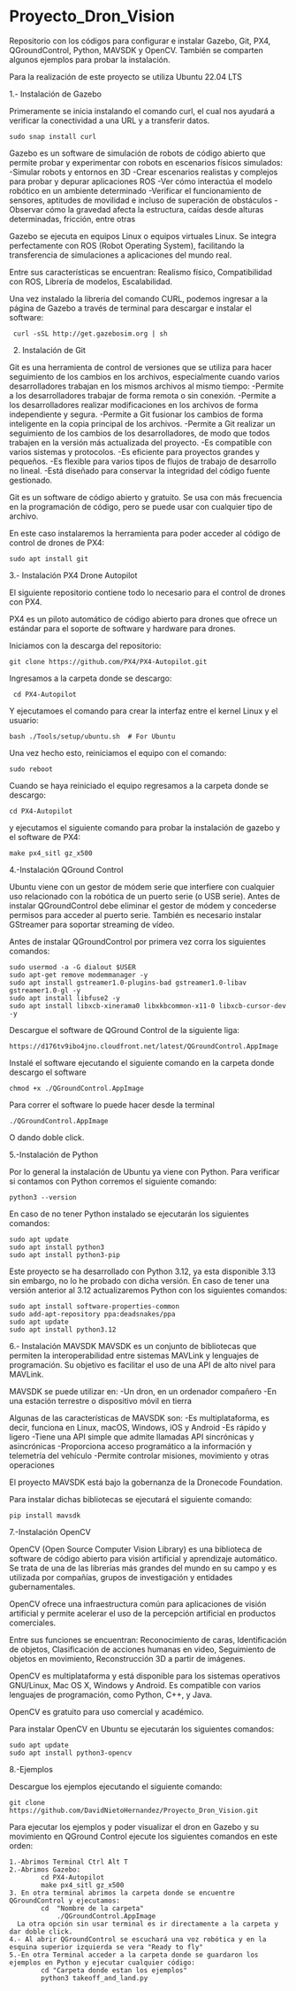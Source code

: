 # Proyecto_Dron_Vision
Repositorio con los códigos para configurar e instalar Gazebo, Git, PX4, QGroundControl, Python, MAVSDK y OpenCV. También se comparten algunos ejemplos para probar la instalación.

Para la realización de este proyecto se utiliza Ubuntu 22.04 LTS

1.- Instalación de Gazebo

Primeramente se inicia instalando el comando curl, el cual nos ayudará a verificar la conectividad a una URL y a transferir datos.

	sudo snap install curl

Gazebo es un software de simulación de robots de código abierto que permite probar y experimentar con robots en escenarios físicos simulados: 
-Simular robots y entornos en 3D 
-Crear escenarios realistas y complejos para probar y depurar aplicaciones ROS 
-Ver cómo interactúa el modelo robótico en un ambiente determinado 
-Verificar el funcionamiento de sensores, aptitudes de movilidad e incluso de superación de obstáculos 
-Observar cómo la gravedad afecta la estructura, caídas desde alturas determinadas, fricción, entre otras 

Gazebo se ejecuta en equipos Linux o equipos virtuales Linux. Se integra perfectamente con ROS (Robot Operating System), facilitando la transferencia de simulaciones a aplicaciones del mundo real. 

Entre sus características se encuentran: Realismo físico, Compatibilidad con ROS, Librería de modelos, Escalabilidad.

Una vez instalado la libreria del comando CURL, podemos ingresar a la página de Gazebo a través de terminal para descargar e instalar el software:

	 curl -sSL http://get.gazebosim.org | sh

2. Instalación de Git

Git es una herramienta de control de versiones que se utiliza para hacer seguimiento de los cambios en los archivos, especialmente cuando varios desarrolladores trabajan en los mismos archivos al mismo tiempo: 
-Permite a los desarrolladores trabajar de forma remota o sin conexión. 
-Permite a los desarrolladores realizar modificaciones en los archivos de forma independiente y segura. 
-Permite a Git fusionar los cambios de forma inteligente en la copia principal de los archivos. 
-Permite a Git realizar un seguimiento de los cambios de los desarrolladores, de modo que todos trabajen en la versión más actualizada del proyecto. 
-Es compatible con varios sistemas y protocolos. 
-Es eficiente para proyectos grandes y pequeños. 
-Es flexible para varios tipos de flujos de trabajo de desarrollo no lineal. 
-Está diseñado para conservar la integridad del código fuente gestionado. 

Git es un software de código abierto y gratuito. Se usa con más frecuencia en la programación de código, pero se puede usar con cualquier tipo de archivo.

En este caso instalaremos la herramienta para poder acceder al código de control de drones de PX4: 

	sudo apt install git

3.- Instalación PX4 Drone Autopilot

El siguiente repositorio contiene todo lo necesario para el control de drones con PX4. 

PX4 es un piloto automático de código abierto para drones que ofrece un estándar para el soporte de software y hardware para drones.

Iniciamos con la descarga del repositorio: 

	git clone https://github.com/PX4/PX4-Autopilot.git

Ingresamos a la carpeta donde se descargo:	

	 cd PX4-Autopilot

Y ejecutamoes el comando para crear la interfaz entre el kernel Linux y el usuario:   
	
 	bash ./Tools/setup/ubuntu.sh  # For Ubuntu

Una vez hecho esto, reiniciamos el equipo con el comando:

 	sudo reboot

Cuando se haya reiniciado el equipo regresamos a la carpeta donde se descargo:	

	cd PX4-Autopilot

y ejecutamos el siguiente comando para probar la instalación de gazebo y el software de PX4:

 	make px4_sitl gz_x500

4.-Instalación QGround Control

Ubuntu viene con un gestor de módem serie que interfiere con cualquier uso relacionado con la robótica de un puerto serie (o USB serie). 
Antes de instalar QGroundControl debe eliminar el gestor de módem y concederse permisos para acceder al puerto serie. 
También es necesario instalar GStreamer para soportar streaming de vídeo.

Antes de instalar QGroundControl por primera vez corra los siguientes comandos:

 	sudo usermod -a -G dialout $USER
	sudo apt-get remove modemmanager -y
	sudo apt install gstreamer1.0-plugins-bad gstreamer1.0-libav gstreamer1.0-gl -y
	sudo apt install libfuse2 -y
	sudo apt install libxcb-xinerama0 libxkbcommon-x11-0 libxcb-cursor-dev -y

Descargue el software de QGround Control de la siguiente liga:

 	https://d176tv9ibo4jno.cloudfront.net/latest/QGroundControl.AppImage

Instalé el software ejecutando el siguiente comando en la carpeta donde descargo el software

 	chmod +x ./QGroundControl.AppImage

Para correr el software lo puede hacer desde la terminal

 	./QGroundControl.AppImage

O dando doble click.

5.-Instalación de Python

Por lo general la instalación de Ubuntu ya viene con Python. Para verificar si contamos con Python corremos el siguiente comando:

	python3 --version

En caso de no tener Python instalado se ejecutarán los siguientes comandos:

	sudo apt update
	sudo apt install python3
	sudo apt install python3-pip

Este proyecto se ha desarrollado con Python 3.12, ya esta disponible 3.13 sin embargo, no lo he probado con dicha versión. En caso de tener una versión anterior al 3.12 actualizaremos Python con los siguientes comandos: 

	sudo apt install software-properties-common
	sudo add-apt-repository ppa:deadsnakes/ppa
	sudo apt update
	sudo apt install python3.12

6.- Instalación MAVSDK
MAVSDK es un conjunto de bibliotecas que permiten la interoperabilidad entre sistemas MAVLink y lenguajes de programación. Su objetivo es facilitar el uso de una API de alto nivel para MAVLink.

MAVSDK se puede utilizar en:
-Un dron, en un ordenador compañero
-En una estación terrestre o dispositivo móvil en tierra 

Algunas de las características de MAVSDK son: 
-Es multiplataforma, es decir, funciona en Linux, macOS, Windows, iOS y Android 
-Es rápido y ligero 
-Tiene una API simple que admite llamadas API sincrónicas y asincrónicas 
-Proporciona acceso programático a la información y telemetría del vehículo 
-Permite controlar misiones, movimiento y otras operaciones 

El proyecto MAVSDK está bajo la gobernanza de la Dronecode Foundation.

Para instalar dichas bibliotecas se ejecutará el siguiente comando: 

	pip install mavsdk

7.-Instalación OpenCV

OpenCV (Open Source Computer Vision Library) es una biblioteca de software de código abierto para visión artificial y aprendizaje automático. Se trata de una de las librerías más grandes del mundo en su campo y es utilizada por compañías, grupos de investigación y entidades gubernamentales. 

OpenCV ofrece una infraestructura común para aplicaciones de visión artificial y permite acelerar el uso de la percepción artificial en productos comerciales. 

Entre sus funciones se encuentran: Reconocimiento de caras, Identificación de objetos, Clasificación de acciones humanas en video, Seguimiento de objetos en movimiento, Reconstrucción 3D a partir de imágenes. 

OpenCV es multiplataforma y está disponible para los sistemas operativos GNU/Linux, Mac OS X, Windows y Android. Es compatible con varios lenguajes de programación, como Python, C++, y Java.
 
OpenCV es gratuito para uso comercial y académico.

Para instalar OpenCV en Ubuntu se ejecutarán los siguientes comandos:

	sudo apt update
	sudo apt install python3-opencv

8.-Ejemplos

Descargue los ejemplos ejecutando el siguiente comando:

	git clone https://github.com/DavidNietoHernandez/Proyecto_Dron_Vision.git

Para ejecutar los ejemplos y poder visualizar el dron en Gazebo y su movimiento en QGround Control ejecute los siguientes comandos en este orden:

	1.-Abrimos Terminal Ctrl Alt T
	2.-Abrimos Gazebo:
			cd PX4-Autopilot
			make px4_sitl gz_x500
	3. En otra terminal abrimos la carpeta donde se encuentre QGroundControl y ejecutamos:
			cd  "Nombre de la carpeta"  
		        ./QGroundControl.AppImage
  	  La otra opción sin usar terminal es ir directamente a la carpeta y dar doble click.
	4.- Al abrir QGroundControl se escuchará una voz robótica y en la esquina superior izquierda se vera "Ready to fly"
	5.-En otra Terminal acceder a la carpeta donde se guardaron los ejemplos en Python y ejecutar cualquier código:
			cd "Carpeta donde estan los ejemplos"
			python3 takeoff_and_land.py

